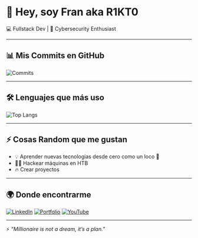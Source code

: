 # 👋 Hey, soy Fran aka R1KT0  

💻 Fullstack Dev | 🔐 Cybersecurity Enthusiast

---

## 📊 Mis Commits en GitHub
![Commits](https://github-readme-streak-stats.herokuapp.com?user=R1KT0&theme=tokyonight&hide_border=true)
<!--[GitHub Stats](https://github-readme-stats.vercel.app/api?username=R1KT0&show_icons=true&theme=tokyonight&hide_border=true&count_private=true)-->

---



## 🛠️ Lenguajes que más uso
![Top Langs](https://github-readme-stats.vercel.app/api/top-langs/?username=R1KT0&layout=compact&theme=tokyonight&hide_border=true)

---

## ⚡ Cosas Random que me gustan
- 💡 Aprender nuevas tecnologias desde cero como un loco 🧠  
- 🕵️‍♂️ Hackear máquinas en HTB  
- 🔥 Crear proyectos


---

## 🌍 Donde encontrarme
[![LinkedIn](https://img.shields.io/badge/LinkedIn-R1KT0-blue?style=flat&logo=linkedin)](https://linkedin.com/in/tu-link)
[![Portfolio](https://img.shields.io/badge/Portfolio-r1kt0.dev-red?style=flat&logo=firefox)](https://github.com/R1KT0/portfolio)
[![YouTube](https://img.shields.io/badge/YouTube-R1KT0-red?style=flat&logo=youtube)](https://youtube.com/tu-link)

---
⚡ *“Millionaire is not a dream, it’s a plan.”*
